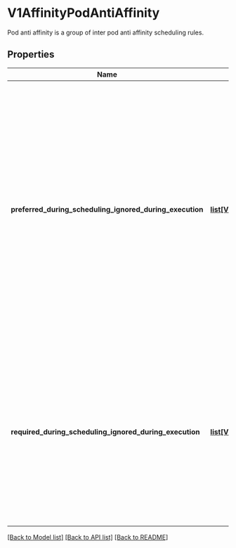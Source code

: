 # V1AffinityPodAntiAffinity

Pod anti affinity is a group of inter pod anti affinity scheduling rules.
## Properties
Name | Type | Description | Notes
------------ | ------------- | ------------- | -------------
**preferred_during_scheduling_ignored_during_execution** | [**list[V1AffinityPodAffinityPreferredDuringSchedulingIgnoredDuringExecution]**](V1AffinityPodAffinityPreferredDuringSchedulingIgnoredDuringExecution.md) | The scheduler will prefer to schedule pods to nodes that satisfy the anti-affinity expressions specified by this field, but it may choose a node that violates one or more of the expressions. The node that is most preferred is the one with the greatest sum of weights, i.e. for each node that meets all of the scheduling requirements (resource request, requiredDuringScheduling anti-affinity expressions, etc.), compute a sum by iterating through the elements of this field and adding \&quot;weight\&quot; to the sum if the node has pods which matches the corresponding podAffinityTerm; the node(s) with the highest sum are the most preferred. | [optional] 
**required_during_scheduling_ignored_during_execution** | [**list[V1AffinityPodAffinityPodAffinityTerm]**](V1AffinityPodAffinityPodAffinityTerm.md) | If the anti-affinity requirements specified by this field are not met at scheduling time, the pod will not be scheduled onto the node. If the anti-affinity requirements specified by this field cease to be met at some point during pod execution (e.g. due to a pod label update), the system may or may not try to eventually evict the pod from its node. When there are multiple elements, the lists of nodes corresponding to each podAffinityTerm are intersected, i.e. all terms must be satisfied. | [optional] 

[[Back to Model list]](../README.md#documentation-for-models) [[Back to API list]](../README.md#documentation-for-api-endpoints) [[Back to README]](../README.md)


